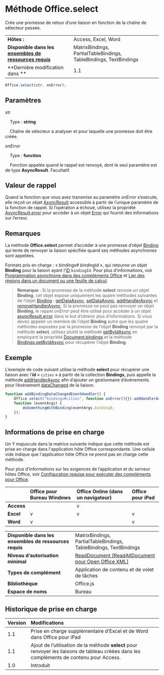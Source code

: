 

# Méthode Office.select
Crée une promesse de retour d’une liaison en fonction de la chaîne de sélecteur passée.

|||
|:-----|:-----|
|**Hôtes :**|Access, Excel, Word|
|**Disponible dans les [ensembles de ressources requis](../../docs/overview/specify-office-hosts-and-api-requirements.md)**|MatrixBindings, PartialTableBindings, TableBindings, TextBindings|
|**Dernière modification dans **|1.1|

```js
Office.select(str, onError);
```


## Paramètres


_str_<br/>
&nbsp;&nbsp;&nbsp;&nbsp;Type : **string**<br/>
&nbsp;&nbsp;&nbsp;&nbsp;Chaîne de sélecteur à analyser et pour laquelle une promesse doit être créée.

_onError_<br/>
&nbsp;&nbsp;&nbsp;&nbsp;Type : **function**<br/>
&nbsp;&nbsp;&nbsp;&nbsp;Fonction appelée quand le rappel est renvoyé, dont le seul paramètre est de type **AsyncResult**. Facultatif.
    

## Valeur de rappel

Quand la fonction que vous avez transmise au paramètre _onError_ s’exécute, elle reçoit un objet [AsyncResult](../../reference/shared/asyncresult.md) accessible à partir de l’unique paramètre de la fonction de rappel. Si l’opération a échoué, utilisez la propriété [AsyncResult.error](../../reference/shared/asyncresult.error.md) pour accéder à un objet [Error](../../reference/shared/error.md) qui fournit des informations sur l’erreur.


## Remarques

La méthode **Office.select** permet d’accéder à une promesse d’objet [Binding](../../reference/shared/binding.md) qui tente de renvoyer la liaison spécifiée quand ses méthodes asynchrones sont appelées.

Formats pris en charge : « bindings# _bindingId_ », qui retourne un objet **Binding** pour la liaison ayant l’[ID](../../reference/shared/binding.id.md) `bindingId`. Pour plus d’informations, voir [Programmation asynchrone dans des compléments Office](../../docs/develop/asynchronous-programming-in-office-add-ins.md#asynchronous-programming-using-the-promises-pattern-to-access-data-in-bindings) et [Lier des régions dans un document ou une feuille de calcul](../../docs/develop/bind-to-regions-in-a-document-or-spreadsheet.md).


 >**Remarque** : Si la promesse de la méthode **select** renvoie un objet **Binding**, cet objet expose uniquement les quatre méthodes suivantes de l’objet [Binding](../../reference/shared/binding.md) : [getDataAsync](../../reference/shared/binding.getdataasync.md), [setDataAsync](../../reference/shared/binding.setdataasync.md), [addHandlerAsync](../../reference/shared/binding.addhandlerasync.md) et [removeHandlerAsync](../../reference/shared/binding.removehandlerasync.md). Si la promesse ne peut pas renvoyer un objet **Binding**, le rappel _onError_ peut être utilisé pour accéder à un objet [asyncResult.error](../../reference/shared/asyncresult.error.md) dans le but d’obtenir plus d’informations. Si vous devez appeler un membre de l’objet **Binding** autre que les quatre méthodes exposées par la promesse de l’objet **Binding** renvoyé par la méthode **select**, utilisez plutôt la méthode [getByIdAsync](../../reference/shared/bindings.getbyidasync.md) en employant la propriété [Document.bindings](../../reference/shared/document.bindings.md) et la méthode [Bindings.getByIdAsync](../../reference/shared/bindings.getbyidasync.md) pour récupérer l’objet **Binding**.


## Exemple

L’exemple de code suivant utilise la méthode **select** pour récupérer une liaison avec l’**id** « `cities` » à partir de la collection **Bindings**, puis appelle la méthode [addHandlerAsync](../../reference/shared/binding.addhandlerasync.md) afin d’ajouter un gestionnaire d’événements pour l’événement [dataChanged](../../reference/shared/binding.bindingdatachangedevent.md) de la liaison.


```js
function addBindingDataChangedEventHandler() {
    Office.select("bindings#cities", function onError(){}).addHandlerAsync(Office.EventType.BindingDataChanged,
    function (eventArgs) {
        doSomethingWithBinding(eventArgs.binding);
    });
}
```




## Informations de prise en charge


Un Y majuscule dans la matrice suivante indique que cette méthode est prise en charge dans l'application hôte Office correspondante. Une cellule vide indique que l'application hôte Office ne prend pas en charge cette méthode.

Pour plus d’informations sur les exigences de l’application et du serveur hôtes Office, voir [Configuration requise pour exécuter des compléments pour Office](../../docs/overview/requirements-for-running-office-add-ins.md).



||**Office pour Bureau Windows**|**Office Online (dans un navigateur)**|**Office pour iPad**|
|:-----|:-----|:-----|:-----|
|**Access**||v||
|**Excel**|v|v|v|
|**Word**|v||v|

|||
|:-----|:-----|
|**Disponible dans les ensembles de ressources requis**|MatrixBindings, PartialTableBindings, TableBindings, TextBindings|
|**Niveau d’autorisation minimal**|[ReadDocument (ReadAllDocument pour Open Office XML)](../../docs/develop/requesting-permissions-for-api-use-in-content-and-task-pane-add-ins.md)|
|**Types de complément**|Application de contenu et de volet de tâches|
|**Bibliothèque**|Office.js|
|**Espace de noms**|Bureau|

## Historique de prise en charge



|**Version**|**Modifications**|
|:-----|:-----|
|1.1|Prise en charge supplémentaire d’Excel et de Word dans Office pour iPad|
|1.1|Ajout de l’utilisation de la méthode **select** pour renvoyer les liaisons de tableau créées dans les compléments de contenu pour Access.|
|1.0|Introduit|
